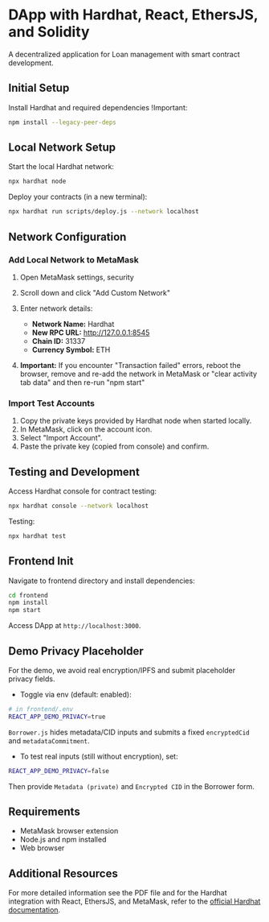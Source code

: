 
# DApp with Hardhat, React, EthersJS, and Solidity

A decentralized application for Loan management with smart contract development.

## Initial Setup

Install Hardhat and required dependencies !Important:

```bash
npm install --legacy-peer-deps
```

## Local Network Setup

Start the local Hardhat network:

```bash
npx hardhat node
```

Deploy your contracts (in a new terminal):

```bash
npx hardhat run scripts/deploy.js --network localhost
```

## Network Configuration

### Add Local Network to MetaMask

1. Open MetaMask settings, security
2. Scroll down and click "Add Custom Network"
3. Enter network details:
    - **Network Name:** Hardhat
    - **New RPC URL:** http://127.0.0.1:8545
    - **Chain ID:** 31337
    - **Currency Symbol:** ETH

4. **Important:** If you encounter "Transaction failed" errors, reboot the browser, remove and re-add the network in MetaMask or "clear activity tab data" and then re-run "npm start"

### Import Test Accounts

1. Copy the private keys provided by Hardhat node when started locally.
2. In MetaMask, click on the account icon.
3. Select "Import Account".
4. Paste the private key (copied from console) and confirm.

## Testing and Development

Access Hardhat console for contract testing:

```bash
npx hardhat console --network localhost
```

Testing:

```bash
npx hardhat test
```

## Frontend Init

Navigate to frontend directory and install dependencies:

```bash
cd frontend
npm install
npm start
```

Access DApp at `http://localhost:3000`.

## Demo Privacy Placeholder

For the demo, we avoid real encryption/IPFS and submit placeholder privacy fields.

- Toggle via env (default: enabled):

```bash
# in frontend/.env
REACT_APP_DEMO_PRIVACY=true
```

`Borrower.js` hides metadata/CID inputs and submits a fixed `encryptedCid` and `metadataCommitment`.

- To test real inputs (still without encryption), set:

```bash
REACT_APP_DEMO_PRIVACY=false
```

Then provide `Metadata (private)` and `Encrypted CID` in the Borrower form.

## Requirements

- MetaMask browser extension
- Node.js and npm installed
- Web browser

## Additional Resources

For more detailed information see the PDF file and for the Hardhat integration with React, EthersJS, and MetaMask, refer to the [official Hardhat documentation](https://hardhat.org).
